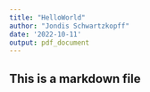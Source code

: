 ```yaml
---
title: "HelloWorld"
author: "Jondis Schwartzkopff"
date: '2022-10-11'
output: pdf_document
---
```


## This is a markdown file
